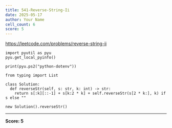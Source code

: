 ```yaml
---
title: 541-Reverse-String-Ii
date: 2025-05-17
author: Your Name
cell_count: 6
score: 5
---
```


https://leetcode.com/problems/reverse-string-ii


```
import pyutil as pyu
pyu.get_local_pyinfo()
```


```
print(pyu.ps2("python-dotenv"))
```


```
from typing import List
```


```
class Solution:
  def reverseStr(self, s: str, k: int) -> str:
    return s[:k][::-1] + s[k:2 * k] + self.reverseStr(s[2 * k:], k) if s else ""
```


```
new Solution().reverseStr()
```


---
**Score: 5**